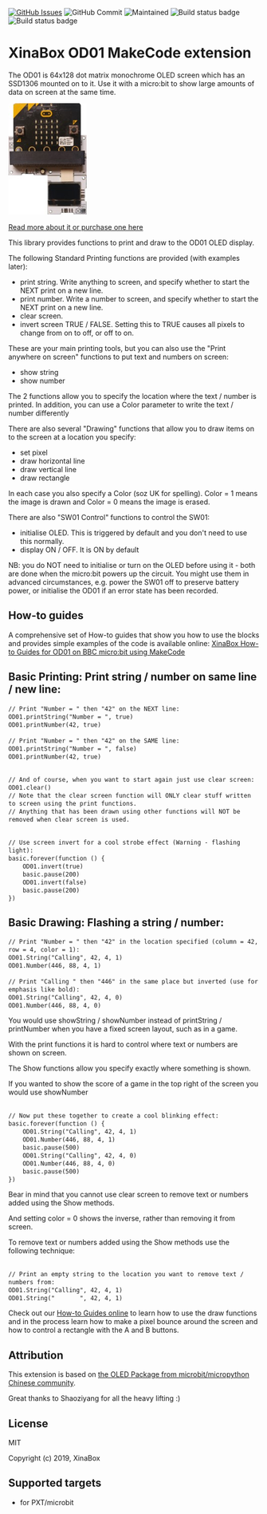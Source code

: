 [![GitHub Issues](https://img.shields.io/github/issues/xinabox/pxt-OD01.svg)](https://github.com/xinabox/pxt-OD01/issues) 
![GitHub Commit](https://img.shields.io/github/last-commit/xinabox/pxt-OD01) 
![Maintained](https://img.shields.io/maintenance/yes/2020) 
![Build status badge](https://github.com/xinabox/pxt-OD01/workflows/maker/badge.svg)
![Build status badge](https://github.com/xinabox/pxt-OD01/workflows/microbit/badge.svg)
# XinaBox OD01 MakeCode extension

The OD01 is 64x128 dot matrix monochrome OLED screen which has an SSD1306 mounted on to it. 
Use it with a micro:bit to show large amounts of data on screen at the same time.
 
![](od01.jpg)

[Read more about it or purchase one here](https://xinabox.cc/products/od01)

This library provides functions to print and draw to the OD01 OLED display. 

The following Standard Printing functions are provided (with examples later):
* print string. Write anything to screen, and specify whether to start the NEXT print on a new line.
* print number. Write a number to screen, and specify whether to start the NEXT print on a new line.
* clear screen. 
* invert screen TRUE / FALSE. Setting this to TRUE causes all pixels to change from on to off, or off to on.

These are your main printing tools, but you can also use the "Print anywhere on screen" functions to put text and numbers on screen:
* show string
* show number

The 2 functions allow you to specify the location where the text / number is printed. 
In addition, you can use a Color parameter to write the text / number differently

There are also several "Drawing" functions that allow you to draw items on to the screen at a location you specify:
* set pixel
* draw horizontal line
* draw vertical line
* draw rectangle

In each case you also specify a Color (soz UK for spelling). Color = 1 means the image is drawn and Color = 0 means the image is erased. 

There are also "SW01 Control" functions to control the SW01:
* initialise OLED. This is triggered by default and you don't need to use this normally.
* display ON / OFF.  It is ON by default

NB: you do NOT need to initialise or turn on the OLED before using it - both are done when the micro:bit powers up the circuit. You might use them in advanced circumstances, e.g. power the SW01 off to preserve battery power, or initialise the OD01 if an error state has been recorded.


## How-to guides

A comprehensive set of How-to guides that show you how to use the blocks and provides simple examples of the code is available online:
[XinaBox How-to Guides for OD01 on BBC micro:bit using MakeCode](https://drive.google.com/open?id=1_LvtXnSPReET5C7jfOD7VrZdRPcyU_uF)


## Basic Printing: Print string / number on same line / new line:

```blocks
// Print "Number = " then "42" on the NEXT line:
OD01.printString("Number = ", true)
OD01.printNumber(42, true)

// Print "Number = " then "42" on the SAME line:
OD01.printString("Number = ", false)
OD01.printNumber(42, true)

```

```blocks

// And of course, when you want to start again just use clear screen:
OD01.clear()
// Note that the clear screen function will ONLY clear stuff written to screen using the print functions.
// Anything that has been drawn using other functions will NOT be removed when clear screen is used.

```

```blocks

// Use screen invert for a cool strobe effect (Warning - flashing light):
basic.forever(function () {
    OD01.invert(true)
    basic.pause(200)
    OD01.invert(false)
    basic.pause(200)
})

```

## Basic Drawing: Flashing a string / number:

```blocks
// Print "Number = " then "42" in the location specified (column = 42, row = 4, color = 1):
OD01.String("Calling", 42, 4, 1)
OD01.Number(446, 88, 4, 1)

// Print "Calling " then "446" in the same place but inverted (use for emphasis like bold):
OD01.String("Calling", 42, 4, 0)
OD01.Number(446, 88, 4, 0)

```

You would use showString / showNumber instead of printString / printNumber when you have a fixed screen layout, such as in a game.

With the print functions it is hard to control where text or numbers are shown on screen.

The Show functions allow you specify exactly where something is shown.

If you wanted to show the score of a game in the top right of the screen you would use showNumber

```blocks

// Now put these together to create a cool blinking effect:
basic.forever(function () {
    OD01.String("Calling", 42, 4, 1)
    OD01.Number(446, 88, 4, 1)
    basic.pause(500)
    OD01.String("Calling", 42, 4, 0)
    OD01.Number(446, 88, 4, 0)
    basic.pause(500)
})

```

Bear in mind that you cannot use clear screen to remove text or numbers added using the Show methods.

And setting color = 0 shows the inverse, rather than removing it from screen.

To remove text or numbers added using the Show methods use the following technique:

```blocks

// Print an empty string to the location you want to remove text / numbers from:
OD01.String("Calling", 42, 4, 1)
OD01.String("       ", 42, 4, 1)

```

Check out our [How-to Guides online](https://drive.google.com/open?id=1_LvtXnSPReET5C7jfOD7VrZdRPcyU_uF) to learn how to use the draw functions and in the process learn how to make a pixel bounce around the screen and how to control a rectangle with the A and B buttons.

## Attribution

This extension is based on [the OLED Package from microbit/micropython Chinese community](https://github.com/makecode-extensions/OLED12864_I2C). 

Great thanks to Shaoziyang for all the heavy lifting :)

## License

MIT

Copyright (c) 2019, XinaBox  

## Supported targets

* for PXT/microbit

